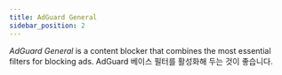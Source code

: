 ```yaml
---
title: AdGuard General
sidebar_position: 2
---
```


_AdGuard General_ is a content blocker that combines the most essential filters for blocking ads. AdGuard 베이스 필터를 활성화해 두는 것이 좋습니다.
